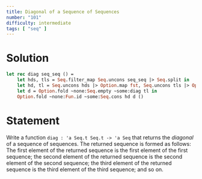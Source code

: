 ```yaml
---
title: Diagonal of a Sequence of Sequences
number: "101"
difficulty: intermediate
tags: [ "seq" ]
---
```


# Solution

```ocaml
let rec diag seq_seq () =
    let hds, tls = Seq.filter_map Seq.uncons seq_seq |> Seq.split in
    let hd, tl = Seq.uncons hds |> Option.map fst, Seq.uncons tls |> Option.map snd in
    let d = Option.fold ~none:Seq.empty ~some:diag tl in
    Option.fold ~none:Fun.id ~some:Seq.cons hd d ()
```

# Statement

Write a function `diag : 'a Seq.t Seq.t -> 'a Seq` that returns the _diagonal_
of a sequence of sequences. The returned sequence is formed as follows:
The first element of the returned sequence is the first element of the first
sequence; the second element of the returned sequence is the second element of
the second sequence; the third element of the returned sequence is the third
element of the third sequence; and so on.
